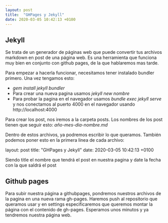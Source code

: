 ```yaml
---
layout: post
title:  "GHPages y Jekyll"
date: 2020-03-05 10:42:13 +0100
---
```



## Jekyll

Se trata de un generador de páginas web que puede convertir tus archivos markdown en post de una página web. Es una herramienta que funciona muy bien en conjunto con github pages, de la que hablaremos mas tarde.

Para empezar a hacerla funcionar, necesitamos tener instalado bundler primero. Una vez tengamos esto:

 - *gem install jekyll bundler*
 - Para crear una nueva pagina usamos *jekyll new nombre*
 - Para probar la pagina en el navegador usamos *bundle exec jekyll serve* y nos conectamos al puerto 4000 en el navegador usando http://localhost:4000

 Para crear los post, nos iremos a la carpeta posts. Los nombres de los post tienen que seguir esto: *año-mes-dia-nombre.md*

 Dentro de estos archivos, ya podremos escribir lo que queramos. También podemos poner esto en la primera linea de cada archivo:


 layout: post
 title:  "GHPages y Jekyll"
 date: 2020-03-05 10:42:13 +0100


 Siendo title el nombre que tendrá el post en nuestra pagina y date la fecha con la que saldrá el post


## Github pages

Para subir nuestra página a githubpages, pondremos nuestros archivos de la pagina en una nueva rama gh-pages. Haremos push al repositorio que queramos usar y en settings especificaremos que queremos montar la página con el contenido de gh-pages. Esperamos unos minutos y ya tendremos nuestra página web.
